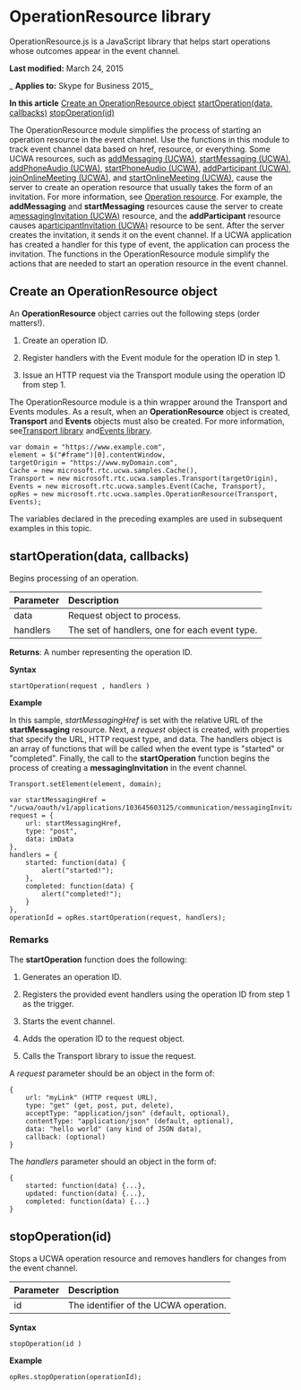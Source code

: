 
# OperationResource library
OperationResource.js is a JavaScript library that helps start operations whose outcomes appear in the event channel.

 **Last modified:** March 24, 2015

 _ **Applies to:** Skype for Business 2015_

 **In this article**
[Create an OperationResource object](#sectionSection0)
[startOperation(data, callbacks)](#sectionSection1)
[stopOperation(id)](#sectionSection2)


The OperationResource module simplifies the process of starting an operation resource in the event channel. Use the functions in this module to track event channel data based on href, resource, or everything.
Some UCWA resources, such as [addMessaging (UCWA)](addMessaging_ref.md), [startMessaging (UCWA)](startMessaging_ref.md), [addPhoneAudio (UCWA)](addPhoneAudio_ref.md), [startPhoneAudio (UCWA)](startPhoneAudio_ref.md), [addParticipant (UCWA)](addParticipant_ref.md), [joinOnlineMeeting (UCWA)](joinOnlineMeeting_ref.md), and [startOnlineMeeting (UCWA)](startOnlineMeeting_ref.md), cause the server to create an operation resource that usually takes the form of an invitation. For more information, see [Operation resource](OperationResource.md). For example, the  **addMessaging** and **startMessaging** resources cause the server to create a[messagingInvitation (UCWA)](messagingInvitation_ref.md) resource, and the **addParticipant** resource causes a[participantInvitation (UCWA)](participantInvitation_ref.md) resource to be sent.
After the server creates the invitation, it sends it on the event channel. If a UCWA application has created a handler for this type of event, the application can process the invitation.
The functions in the OperationResource module simplify the actions that are needed to start an operation resource in the event channel. 

## Create an OperationResource object
<a name="sectionSection0"> </a>

An  **OperationResource** object carries out the following steps (order matters!).


1. Create an operation ID.
    
2. Register handlers with the Event module for the operation ID in step 1.
    
3. Issue an HTTP request via the Transport module using the operation ID from step 1.
    
The OperationResource module is a thin wrapper around the Transport and Events modules. As a result, when an  **OperationResource** object is created, **Transport** and **Events** objects must also be created. For more information, see[Transport library](TransportLibrary.md) and[Events library](EventsLibrary.md).




```
var domain = "https://www.example.com",
element = $("#frame")[0].contentWindow,
targetOrigin = "https://www.myDomain.com",
Cache = new microsoft.rtc.ucwa.samples.Cache(),
Transport = new microsoft.rtc.ucwa.samples.Transport(targetOrigin),
Events = new microsoft.rtc.ucwa.samples.Event(Cache, Transport),
opRes = new microsoft.rtc.ucwa.samples.OperationResource(Transport, Events);
```

The variables declared in the preceding examples are used in subsequent examples in this topic.


## startOperation(data, callbacks)
<a name="sectionSection1"> </a>

Begins processing of an operation.



|**Parameter**|**Description**|
|:-----|:-----|
|data|Request object to process.|
|handlers|The set of handlers, one for each event type.|
 **Returns**: A number representing the operation ID.

 **Syntax**




```
startOperation(request , handlers )
```

 **Example**

In this sample,  _startMessagingHref_ is set with the relative URL of the **startMessaging** resource. Next, a _request_ object is created, with properties that specify the URL, HTTP request type, and data. The handlers object is an array of functions that will be called when the event type is "started" or "completed". Finally, the call to the **startOperation** function begins the process of creating a **messagingInvitation** in the event channel.




```
Transport.setElement(element, domain);

var startMessagingHref = "/ucwa/oauth/v1/applications/103645603125/communication/messagingInvitations",
request = {
    url: startMessagingHref,
    type: "post",
    data: imData
},
handlers = {
    started: function(data) {
        alert("started!");
    },
    completed: function(data) {
        alert("completed!");
    }
},
operationId = opRes.startOperation(request, handlers);

```


### Remarks

The  **startOperation** function does the following:


1. Generates an operation ID.
    
2. Registers the provided event handlers using the operation ID from step 1 as the trigger.
    
3. Starts the event channel.
    
4. Adds the operation ID to the request object.
    
5. Calls the Transport library to issue the request.
    
A  _request_ parameter should be an object in the form of:




```
{
    url: "myLink" (HTTP request URL),
    type: "get" (get, post, put, delete),
    acceptType: "application/json" (default, optional),
    contentType: "application/json" (default, optional),
    data: "hello world" (any kind of JSON data),
    callback: (optional)
}
```

The  _handlers_ parameter should an object in the form of:




```
{
    started: function(data) {...},
    updated: function(data) {...},
    completed: function(data) {...}
}
```


## stopOperation(id)
<a name="sectionSection2"> </a>

Stops a UCWA operation resource and removes handlers for changes from the event channel.



|**Parameter**|**Description**|
|:-----|:-----|
|id|The identifier of the UCWA operation.|
 **Syntax**




```
stopOperation(id )
```

 **Example**




```
opRes.stopOperation(operationId);

```

